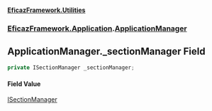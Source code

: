 #### [EficazFramework.Utilities](EficazFrameworkUtilities.md 'EficazFramework Utilities')
### [EficazFramework.Application](EficazFrameworkUtilities.md#EficazFramework.Application 'EficazFramework.Application').[ApplicationManager](EficazFramework.Application/ApplicationManager.md 'EficazFramework.Application.ApplicationManager')

## ApplicationManager._sectionManager Field

```csharp
private ISectionManager _sectionManager;
```

#### Field Value
[ISectionManager](EficazFramework.Application/ISectionManager.md 'EficazFramework.Application.ISectionManager')